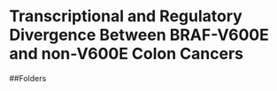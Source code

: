 # Transcriptional and Regulatory Divergence Between BRAF-V600E and non-V600E Colon Cancers

##Folders
